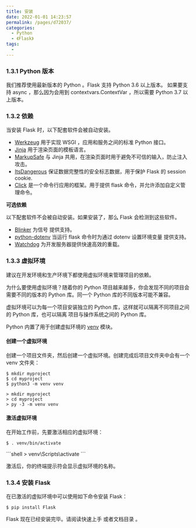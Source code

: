 ```yaml
---
title: 安装
date: 2022-01-01 14:23:57
permalink: /pages/d72037/
categories:
  - Python
  - 《Flask》
tags:
  - 
---
```


### 1.3.1 Python 版本

我们推荐使用最新版本的 Python 。Flask 支持 Python 3.6 以上版本。 如果要支持 async ，那么因为会用到 contextvars.ContextVar ，所以需要 Python 3.7 以上版本。

### 1.3.2 依赖

当安装 Flask 时，以下配套软件会被自动安装。

+  [Werkzeug](https://palletsprojects.com/p/werkzeug/) 用于实现 WSGI ，应用和服务之间的标准 Python 接口。 
+ [Jinja](https://palletsprojects.com/p/jinja/) 用于渲染页面的模板语言。
+ [MarkupSafe](https://palletsprojects.com/p/markupsafe/) 与 Jinja 共用，在渲染页面时用于避免不可信的输入，防止注入攻击。 
+ [ItsDangerous](https://palletsprojects.com/p/itsdangerous/) 保证数据完整性的安全标志数据，用于保护 Flask 的 session cookie.
+ [Click](https://palletsprojects.com/p/click/) 是一个命令行应用的框架。用于提供 flask 命令，并允许添加自定义管理命令。

**可选依赖**

以下配套软件不会被自动安装。如果安装了，那么 Flask 会检测到这些软件。

+ [Blinker](https://pythonhosted.org/blinker/) 为信号 提供支持。
+ [python-dotenv](https://github.com/theskumar/python-dotenv#readme) 当运行 flask 命令时为通过 dotenv 设置环境变量 提供支持。
+ [Watchdog](https://pythonhosted.org/watchdog/) 为开发服务器提供快速高效的重载。

### 1.3.3 虚拟环境

建议在开发环境和生产环境下都使用虚拟环境来管理项目的依赖。 

为什么要使用虚拟环境？随着你的 Python 项目越来越多，你会发现不同的项目会需要不同的版本的 Python 库。同一个 Python 库的不同版本可能不兼容。 

虚拟环境可以为每一个项目安装独立的 Python 库，这样就可以隔离不同项目之间的 Python 库，也可以隔离 项目与操作系统之间的 Python 库。 

Python 内置了用于创建虚拟环境的 [venv](https://docs.python.org/3/library/venv.html#module-venv) 模块。

#### 创建一个虚拟环境

创建一个项目文件夹，然后创建一个虚拟环境。创建完成后项目文件夹中会有一个 venv 文件夹：

<code-group>
  <code-block title="macOS/Linux" active>

  ```shell
$ mkdir myproject
$ cd myproject
$ python3 -m venv venv
  ```

  </code-block>

  <code-block title="Windows">

  ```shell
> mkdir myproject
> cd myproject
> py -3 -m venv venv
  ```

  </code-block>
</code-group>

#### 激活虚拟环境

在开始工作前，先要激活相应的虚拟环境：

<code-group>
  <code-block title="macOS/Linux" active>

  ```shell
  $ . venv/bin/activate
  ```
  </code-block>

  <code-block title="Windows">
  ```shell
  > venv\Scripts\activate
  ```
  </code-block>
</code-group>

激活后，你的终端提示符会显示虚拟环境的名称。

### 1.3.4 安装 Flask

在已激活的虚拟环境中可以使用如下命令安装 Flask：

```shell
$ pip install Flask
```

Flask 现在已经安装完毕。请阅读快速上手 或者文档目录 。

